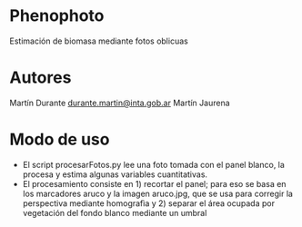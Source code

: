 # Phenophoto
Estimación de biomasa mediante fotos oblicuas
# Autores
Martín Durante durante.martin@inta.gob.ar
Martín Jaurena

# Modo de uso
- El script procesarFotos.py lee una foto tomada con el panel blanco, la procesa y estima algunas variables cuantitativas.
- El procesamiento consiste en 1) recortar el panel; para eso se basa en los marcadores aruco y la imagen aruco.jpg, que se usa para corregir la perspectiva mediante homografìa y 2) separar el área ocupada por vegetación del fondo blanco mediante un umbral
